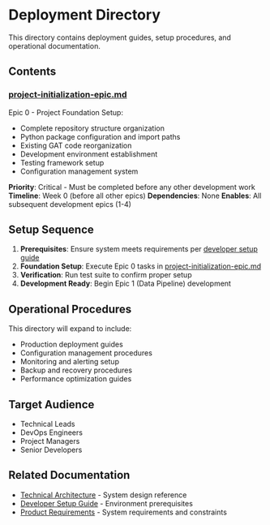 # Deployment Directory

This directory contains deployment guides, setup procedures, and operational documentation.

## Contents

### [project-initialization-epic.md](./project-initialization-epic.md)
Epic 0 - Project Foundation Setup:
- Complete repository structure organization
- Python package configuration and import paths
- Existing GAT code reorganization
- Development environment establishment
- Testing framework setup
- Configuration management system

**Priority**: Critical - Must be completed before any other development work
**Timeline**: Week 0 (before all other epics)
**Dependencies**: None
**Enables**: All subsequent development epics (1-4)

## Setup Sequence

1. **Prerequisites**: Ensure system meets requirements per [developer setup guide](../tutorials/developer-setup-guide.md)
2. **Foundation Setup**: Execute Epic 0 tasks in [project-initialization-epic.md](./project-initialization-epic.md)
3. **Verification**: Run test suite to confirm proper setup
4. **Development Ready**: Begin Epic 1 (Data Pipeline) development

## Operational Procedures

This directory will expand to include:
- Production deployment guides
- Configuration management procedures
- Monitoring and alerting setup
- Backup and recovery procedures
- Performance optimization guides

## Target Audience

- Technical Leads
- DevOps Engineers
- Project Managers
- Senior Developers

## Related Documentation

- [Technical Architecture](../technical-architecture.md) - System design reference
- [Developer Setup Guide](../tutorials/developer-setup-guide.md) - Environment prerequisites
- [Product Requirements](../prd.md) - System requirements and constraints